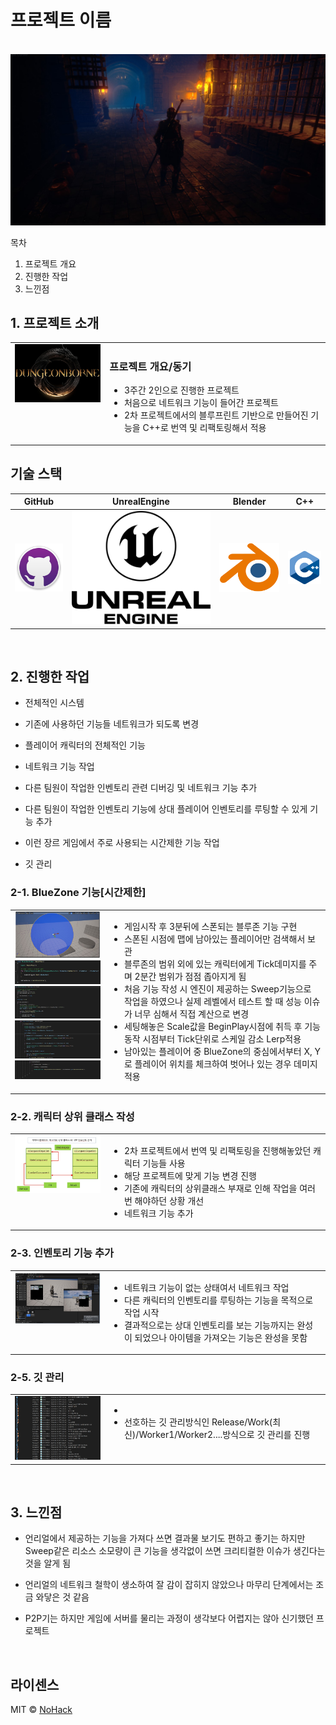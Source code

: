 # 프로젝트 이름

<p align="center">
  <br>
  <img src="./images/common/Thumbnail.jpg">
  <br>
</p>

목차

1. 프로젝트 개요
2. 진행한 작업
3. 느낀점

## 1. 프로젝트 소개

<table>
  <tr>
    <td style="width: 30%; vertical-align: top;">
      <img src="./images/common/DungeonBorneImage.jpg" alt="DungeonBorneImagel" style="width: 100%;">
    </td>
    <td style="width: 70%; vertical-align: top; text-align: left;">
      <h3>프로젝트 개요/동기</h3>
      <ul>
        <li>3주간 2인으로 진행한 프로젝트</li>
		<li>처음으로 네트워크 기능이 들어간 프로젝트</li>
		<li>2차 프로젝트에서의 블루프린트 기반으로 만들어진 기능을 C++로 번역 및 리팩토링해서 적용</li>
      </ul>
    </td>
  </tr>
</table>

## 기술 스택

|	GitHub	|UnrealEngine|	Blender		|	C++	|
| :------: 	| 	:------: |	:------: 	|:-----:|
| ![github]	| 	![ue]	 |		![bd]	|![c++]	|

<br>

## 2. 진행한 작업

- 전체적인 시스템

- 기존에 사용하던 기능들 네트워크가 되도록 변경

- 플레이어 캐릭터의 전체적인 기능

- 네트워크 기능 작업

- 다른 팀원이 작업한 인벤토리 관련 디버깅 및 네트워크 기능 추가

- 다른 팀원이 작업한 인벤토리 기능에 상대 플레이어 인벤토리를 루팅할 수 있게 기능 추가

- 이런 장르 게임에서 주로 사용되는 시간제한 기능 작업

- 깃 관리

### 2-1. BlueZone 기능[시간제한]
<table>
  <tr>
    <td style="width: 30%; vertical-align: top;">
      <img src="./images/common/BlueZone.jpg" alt="BlueZone" style="width: 100%;">
	  <img src="./images/common/BlueZoneBeginPlay.jpg" alt="BlueZoneBeginPlay" style="width: 100%;">
	  <img src="./images/common/BlueZoneTick_1.jpg" alt="BlueZoneTick_1" style="width: 100%;">
	  <img src="./images/common/BlueZoneTick_2.jpg" alt="BlueZoneTick_2" style="width: 100%;">
	  <img src="./images/common/BlueZoneTick_3.jpg" alt="BlueZoneTick_3" style="width: 100%;">
    </td>
    <td style="width: 70%; vertical-align: top; text-align: left;">
      <ul>
        <li>게임시작 후 3분뒤에 스폰되는 블루존 기능 구현</li>
		<li>스폰된 시점에 맵에 남아있는 플레이어만 검색해서 보관</li>
		<li>블루존의 범위 외에 있는 캐릭터에게 Tick데미지를 주며 2분간 범위가 점점 좁아지게 됨</li>
		<li>처음 기능 작성 시 엔진이 제공하는 Sweep기능으로 작업을 하였으나 실제 레벨에서 테스트 할 때 성능 이슈가 너무 심해서 직접 계산으로 변경</li>
		<li>세팅해놓은 Scale값을 BeginPlay시점에 취득 후 기능 동작 시점부터 Tick단위로 스케일 감소 Lerp적용</li>
		<li>남아있는 플레이어 중 BlueZone의 중심에서부터 X, Y로 플레이어 위치를 체크하여 벗어나 있는 경우 데미지 적용</li>
      </ul>
    </td>
  </tr>
</table>

### 2-2. 캐릭터 상위 클래스 작성
<table>
  <tr>
    <td style="width: 30%; vertical-align: top;">
      <img src="./images/common/Combat.jpg" alt="Combat" style="width: 100%;">
    </td>
    <td style="width: 70%; vertical-align: top; text-align: left;">
      <ul>
        <li>2차 프로젝트에서 번역 및 리팩토링을 진행해놓았던 캐릭터 기능들 사용</li>
		<li>해당 프로젝트에 맞게 기능 변경 진행</li>
		<li>기존에 캐릭터의 상위클래스 부재로 인해 작업을 여러번 해야하던 상황 개선</li>
		<li>네트워크 기능 추가</li>
      </ul>
    </td>
  </tr>
</table>

### 2-3. 인벤토리 기능 추가
<table>
  <tr>
    <td style="width: 30%; vertical-align: top;">
      <img src="./images/common/Inventory_Net.jpg" alt="Inventory_Net" style="width: 100%;">
    </td>
    <td style="width: 70%; vertical-align: top; text-align: left;">
      <ul>
		<li>네트워크 기능이 없는 상태여서 네트워크 작업</li>
        <li>다른 캐릭터의 인벤토리를 루팅하는 기능을 목적으로 작업 시작</li>
		<li>결과적으로는 상대 인벤토리를 보는 기능까지는 완성이 되었으나 아이템을 가져오는 기능은 완성을 못함</li>
      </ul>
    </td>
  </tr>
</table>

### 2-5. 깃 관리
<table>
  <tr>
    <td style="width: 30%; vertical-align: top;">
      <img src="./images/common/Git.jpg" alt="Git" style="width: 100%;">
    </td>
    <td style="width: 70%; vertical-align: top; text-align: left;">
      <ul>
        <li><li>선호하는 깃 관리방식인 Release/Work(최신)/Worker1/Worker2....방식으로 깃 관리를 진행</li></li>
      </ul>
    </td>
  </tr>
</table>

<br>

## 3. 느낀점

- 언리얼에서 제공하는 기능을 가져다 쓰면 결과물 보기도 편하고 좋기는 하지만 Sweep같은 리소스 소모량이 큰 기능을 생각없이 쓰면 크리티컬한 이슈가 생긴다는 것을 알게 됨

- 언리얼의 네트워크 철학이 생소하여 잘 감이 잡히지 않았으나 마무리 단계에서는 조금 와닿은 것 같음

- P2P기는 하지만 게임에 서버를 물리는 과정이 생각보다 어렵지는 않아 신기했던 프로젝트

<p align="justify">

</p>

<br>

## 라이센스

MIT &copy; [NoHack](mailto:lbjp114@gmail.com)

<!-- Stack Icon Refernces -->

[git]: /images/stack/Git.svg
[github]: /images/stack/GithubDesktop.svg
[ue]: /images/stack/UnrealEngine.svg
[bd]: /images/stack/Blender.svg
[c++]: /images/stack/C++.svg
[mfc]: /images/stack/Microsoft_Foundation_Class.svg